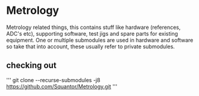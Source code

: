 # Metrology
Metrology related things, this contains stuff like hardware (references, ADC's etc), supporting software, test jigs and spare parts for existing equipment. One or multiple submodules are used in hardware and software so take that into account, these usually refer to private submodules.
## checking out
'''
git clone --recurse-submodules -j8 https://github.com/Squantor/Metrology.git
'''

